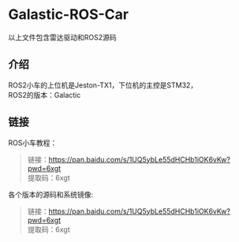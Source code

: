 # Galastic-ROS-Car
以上文件包含雷达驱动和ROS2源码

## 介绍
ROS2小车的上位机是Jeston-TX1，下位机的主控是STM32， <br/>
ROS2的版本：Galactic

## 链接
ROS小车教程：

> 链接：https://pan.baidu.com/s/1UQ5ybLe55dHCHb1iOK6vKw?pwd=6xgt <br/>
> 提取码：6xgt

各个版本的源码和系统镜像:

> 链接：https://pan.baidu.com/s/1UQ5ybLe55dHCHb1iOK6vKw?pwd=6xgt  
> 提取码：6xgt
